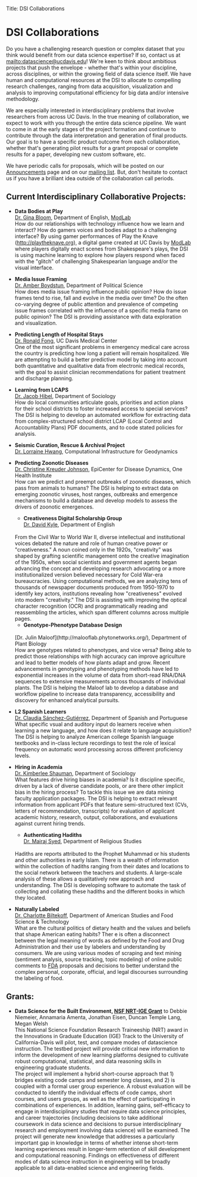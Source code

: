 ﻿Title: DSI Collaborations

# DSI Collaborations 

Do you have a challenging research question or complex dataset that you think
would benefit from our data science expertise? If so, contact us at
<mailto:datascience@ucdavis.edu>! We're keen to think about ambitious projects
that push the envelope - whether that's within your discipline, across
disciplines, or within the growing field of data science itself. We have human
and computational resources at the DSI to allocate to compelling research
challenges, ranging from data acquisition, visualization and analysis to
improving computational efficiency for big data and/or intensive methodology.

We are especially interested in interdisciplinary problems that involve
researchers from across UC Davis. In the true meaning of collaboration, we
expect to work with you through the entire data science pipeline. We want to
come in at the early stages of the project formation and continue to contribute
through the data interpretation and generation of final products. Our goal is 
to have a specific product outcome from each collaboration, whether that's 
generating pilot results for a grant proposal or complete results for a 
paper, developing new custom software, etc.

We have periodic calls for proposals, which will be posted on our [Announcements](http://dsi.ucdavis.edu/category/recent.html) page
and on our [mailing list](http://dsi.ucdavis.edu/signup.html). But, don't hesitate to contact us if you have a brilliant idea outside of the collaboration call periods.

## Current Interdisciplinary Collaborative Projects:

* __Data Bodies at Play__
  <br/>
  [Dr. Gina Bloom](https://modlab.ucdavis.edu/), Department of English, [ModLab](http://modlab.ucdavis.edu/)
  <br/>
  How do our relationships with technology influence how we learn and interact? 
  How do gamers voices and bodies adapt to a challenging interface? By using 
  gamer performances of Play the Knave (http://playtheknave.org), a digital game created at UC Davis by 
  [ModLab](http://modlab.ucdavis.edu/) where players digitally enact scenes from Shakespeare's plays, the DSI is using 
  machine learning to explore how players respond when faced with the "glitch" of challenging 
  Shakespearian language and/or the visual interface.
   
* __Media Issue Framing__
  <br/>
  [Dr. Amber Boydstun](http://psfaculty.ucdavis.edu/boydstun/Home.html), Department of Political Science
  <br/>
  How does media issue framing influence public opinion? How do issue frames tend to rise,
  fall and evolve in the media over time? Do the often co-varying degree of
  public attention and prevalence of competing issue frames correlated with the
  influence of a specific media frame on public opinion? The DSI is providing
  assistance with data exploration and visualization.

* __Predicting Length of Hospital Stays__
  <br/>
  [Dr. Ronald Fong](http://www.ucdmc.ucdavis.edu/publish/facultybio/search/faculty/1084), UC Davis Medical Center 
  <br/>
	One of the most significant problems in emergency medical care across the country is predicting how long a patient will remain hospitalized. We are attempting to build a better predictive model by taking into account both quantitative and qualitative data from electronic medical records, with the goal to assist clinician recommendations for patient treatment and discharge planning. 

* __Learning from LCAPS__
  <br/>
  [Dr. Jacob Hibel](http://jhibel.faculty.ucdavis.edu/), Department of Sociology 
  <br/>
  How do local communities articulate goals, priorities and action plans for their school districts to
  foster increased access to special services? The DSI is helping to develop an
  automated workflow for extracting data from complex-structured school district LCAP
  (Local Control and Accountabliity Plans) PDF documents, and to code stated policies
  for analysis.

* __Seismic Curation, Rescue & Archival Project__
  <br/>
  [Dr. Lorraine Hwang](http://geodynamics.org/), Computational Infrastructure for Geodynamics
  
* __Predicting Zoonotic Diseases__
  <br/>
  [Dr. Christine Kreuder Johnson](http://www.vetmed.ucdavis.edu/faculty/results.cfm?fid=17867), EpiCenter for Disease Dynamics, One Health Institute
   <br/>
	How can we predict and preempt outbreaks of zoonotic diseases, which pass from
  animals to humans? The DSI is helping to extract data on emerging
  zoonotic viruses, host ranges, outbreaks and emergence mechanisms to build a
  database and develop models to assess the drivers of zoonotic emergences.
  
  * __Creativeness Digital Scholarship Group__
    <br/>
	[Dr. David Kyle](http://sociology.ucdavis.edu/people/djkyle), Department of English
   <br/>
	From the Civil War to World War II, diverse intellectual and institutional voices debated the nature and role of 
  human creative power or "creativeness." A noun coined only in the 1920s, "creativity" was shaped by grafting 
  scientific management onto the creative imagination of the 1950s, when social scientists and government agents 
  began advancing the concept and developing research advocating or a more institutionalized version believed 
  necessary for Cold War-era bureaucracies. Using computational methods, we are analyzing tens of thousands of 
  newspaper documents produced from 1950-1970 to identify key actors, institutions revealing how 
  "creativeness" evolved into modern "creativity." The DSI is assisting with improving the optical character recognition
  (OCR) and programmatically reading and reassembling the articles, which span different columns across multiple pages. 
  
  * __Genotype-Phenotype Database Design__
  <br/>
  [Dr. Julin Maloof](http://malooflab.phytonetworks.org/), Department of Plant Biology 
   <br/>
	How are genotypes related to phenotypes, and vice versa? Being able to predict those relationships with
  high accuracy can improve agriculture and lead to better models of how plants
  adapt and grow. Recent advancements in genotyping and phenotyping methods
  have led to exponential increases in the volume of data from short-read
  RNA/DNA sequences to extensive measurements across thousands of individual
  plants. The DSI is helping the Maloof lab to develop a database and workflow
  pipeline to increase data transparency, accessibility and discovery for
  enhanced analytical pursuits.
 
* __L2 Spanish Learners__
  <br/>
  [Dr. Claudia Sánchez-Gutiérrez](https://spanish.ucdavis.edu/en/people/profile/2585), Department of Spanish and Portuguese
  <br/>
  What specific vsual and auditory input do learners receive when learning a
  new language, and how does it relate to language acquisition? The DSI is
  helping to analyze American college Spanish language textbooks and in-class
  lecture recordings to test the role of lexical frequency on automatic word
  processing across different proficiency levels. 

* __Hiring in Academia__
  <br/>
  [Dr. Kimberlee Shauman](http://sociology.ucdavis.edu/people/kashauma), Department of Sociology
  <br/>
  What features drive hiring biases in academia? Is it discipline specific, driven by a lack of diverse candidate pools, or 
  are there other implicit bias in the hiring process? To tackle this issue we are data mining faculty application packages. 
  The DSI is helping to extract relevant information from applicant PDFs that feature semi-structured text (CVs, letters of recommendation, 
  transcripts) for evaluation of applicant academic history, research, output, collaborations, and evaluations against current hiring trends. 

  * __Authenticating Hadiths__
    <br/>
	[Dr. Mairaj Syed](https://religions.ucdavis.edu/people/profile/1359), Department of Religious Studies 
  <br/>
   Hadiths are reports attributed to the Prophet Muhammad or his students and other
  authorities in early Islam.  There is a wealth of information within the collection of hadiths
  ranging from their dates and locations to the social network between the teachers and students. 
  A large-scale analysis of these allows a qualitatively new approach and understanding.
  The DSI is developing software to automate the task of collecting and collating
  these hadiths and the different books in which they located. 

* __Naturally Labeled__
  <br/>
  [Dr. Charlotte Biltekoff](http://www.charlottebiltekoff.com/), Department of American Studies and Food Science & Technology
  <br/>
	What are the cultural politics of dietary health and the values and beliefs that shape American eating habits? Ther e is often a disconnect between the legal meaning of words as defined by the Food and Drug Administration and their use by labelers and understanding by consumers. We are using various modes of scraping and text mining (sentiment analysis, source tracking, topic modeling) of online public comments to [FDA](https://www.fda.gov/Food/GuidanceRegulation/GuidanceDocumentsRegulatoryInformation/LabelingNutrition/ucm456090.htm) proposals and decisions to better understand the complex personal, corporate, official, and legal discourses surrounding the labeling of food.


  <!-- For later -->
    <!-- The grant proposal with Deb Niemeier is too early at this point. -->

  <!-- Separate from collaborative projects -->
  <!-- The hydrus project is in the software.md file, not here -->

  
## Grants:

* __Data Science for the Built Environment, [NSF NRT-IGE Grant](https://www.nsf.gov/awardsearch/showAward?AWD_ID=1545193)__
  to Debbie Niemeier, Annamaria Amenta, Jonathan Eisen, Duncan Temple Lang, Megan Welsh 
  <br/>
  This National Science Foundation Research Traineeship (NRT) award in the Innovations in Graduate
  Education (IGE) Track to the University of California-Davis will pilot, test, and compare modes of
  datascience instruction. The testbed project will provide critical new information to inform the
  development of new learning platforms designed to cultivate robust computational, statistical, and
  data reasoning skills in engineering graduate students.
  <br/>
  The project will implement a hybrid short-course approach that 1) bridges existing code camps and
  semester long classes, and 2) is coupled with a formal user group experience. A robust evaluation
  will be conducted to identify the individual effects of code camps, short courses, and users groups,
  as well as the effect of participating in combinations of experiences. In addition, learning gains,
  self-efficacy to engage in interdisciplinary studies that require data science principles, and
  career trajectories (including decisions to take additional coursework in data science and decisions
  to pursue interdisciplinary research and employment involving data science) will be examined. The
  project will generate new knowledge that addresses a particularly important gap in knowledge in
  terms of whether intense short-term learning experiences result in longer-term retention of skill
  development and computational reasoning. Findings on effectiveness of different modes of data
  science instruction in engineering will be broadly applicable to all data-enabled science and
  engineering fields.
